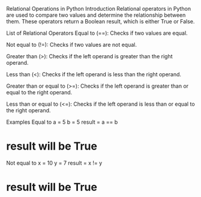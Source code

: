 Relational Operations in Python
Introduction
Relational operators in Python are used to compare two values and determine the relationship between them. These operators return a Boolean result, which is either True or False.

List of Relational Operators
Equal to (==): Checks if two values are equal.

Not equal to (!=): Checks if two values are not equal.

Greater than (>): Checks if the left operand is greater than the right operand.

Less than (<): Checks if the left operand is less than the right operand.

Greater than or equal to (>=): Checks if the left operand is greater than or equal to the right operand.

Less than or equal to (<=): Checks if the left operand is less than or equal to the right operand.

Examples
Equal to
a = 5
b = 5
result = a == b
# result will be True
Not equal to
x = 10
y = 7
result = x != y
# result will be True